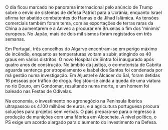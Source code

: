O dia ficou marcado no panorama internacional pelo anúncio de Trump sobre o envio de sistemas de defesa Patriot para a Ucrânia, enquanto Israel afirma ter abatido combatentes do Hamas e da Jihad Islâmica. As tensões comerciais também foram tema, com as exportações de terras raras da China a aumentarem e a Anivec a procurar em Bruxelas o fim dos 'minimis' europeus. No Japão, mais de dois mil sismos foram registados em três semanas.

Em Portugal, três concelhos do Algarve encontram-se em perigo máximo de incêndio, enquanto as temperaturas voltam a subir, atingindo os 40 graus em vários distritos. O novo Hospital de Sintra foi inaugurado após quatro anos de construção. No âmbito da justiça, o ex-motorista de Cabrita aguarda sentença por atropelamento e Isabel dos Santos foi condenada por má gestão numa investigação. Em Aljustrel e Alcácer do Sal, foram detidas 16 pessoas por tráfico de droga. Registou-se ainda a queda de uma viatura no rio Douro, em Gondomar, resultando numa morte, e um homem foi baleado nas Festas de Odivelas.

Na economia, o investimento no agronegócio na Península Ibérica ultrapassou os 4.100 milhões de euros, e a agricultura portuguesa procura soluções para projetos sem verbas. O país prepara-se para o regresso à produção de munições com uma fábrica em Alcochete. A nível político, o PS exige um acordo alargado para o aumento do investimento na Defesa.
